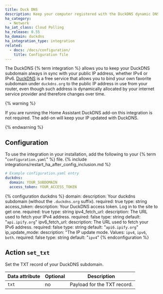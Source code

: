 ```yaml
---
title: Duck DNS
description: Keep your computer registered with the DuckDNS dynamic DNS.
ha_category:
  - Network
ha_iot_class: Cloud Polling
ha_release: 0.55
ha_domain: duckdns
ha_integration_type: integration
related:
  - docs: /docs/configuration/
    title: Configuration file
---
```


The DuckDNS {% term integration %} allows you to keep your DuckDNS subdomain always in sync with your public IP address, whether IPv4 or IPv6. [DuckDNS](https://www.duckdns.org) is a free service that allows you to bind your own favorite subdomain under `duckdns.org` to the public IP address in use from your router, even though such address is dynamically allocated by your internet service provider and therefore changes over time.

{% warning %}

If you are running the Home Assistant DuckDNS add-on this integration is not required. The add-on will keep your IP updated with DuckDNS.

{% endwarning %}

## Configuration

To use the integration in your installation, add the following to your {% term "`configuration.yaml`" %} file.
{% include integrations/restart_ha_after_config_inclusion.md %}

```yaml
# Example configuration.yaml entry
duckdns:
  domain: YOUR_SUBDOMAIN
  access_token: YOUR_ACCESS_TOKEN
```

{% configuration duckdns %}
  domain:
    description: Your duckdns subdomain (without the `.duckdns.org` suffix).
    required: true
    type: string
  access_token:
    description: Your DuckDNS access token. Log in to the site to get one.
    required: true
    type: string
  ipv4_fetch_url:
    description: The URL used to fetch your IPv4 address.
    required: false
    type: string
    default: "`api.ipify.org`"
  ipv6_fetch_url:
    description: The URL used to fetch your IPv6 address.
    required: false
    type: string
    default: "`api6.ipify.org`"
  ip_update_mode:
    description: "The IP update mode. Values: `ipv4`, `ipv6`, `both`.
    required: false
    type: string
    default: "`ipv4`"
{% endconfiguration %}

## Action `set_txt`

Set the TXT record of your DuckDNS subdomain.

| Data attribute | Optional | Description                 |
| ---------------------- | -------- | --------------------------- |
| `txt`                  | no       | Payload for the TXT record. |
